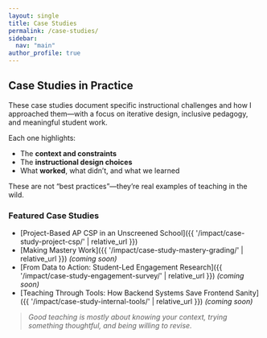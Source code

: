 ```yaml
---
layout: single
title: Case Studies
permalink: /case-studies/
sidebar:
  nav: "main"
author_profile: true
---
```


## Case Studies in Practice

These case studies document specific instructional challenges and how I approached them—with a focus on iterative design, inclusive pedagogy, and meaningful student work.

Each one highlights:
- The **context and constraints**
- The **instructional design choices**
- What **worked**, what didn’t, and what we learned

These are not “best practices”—they’re real examples of teaching in the wild.

### Featured Case Studies
- [Project-Based AP CSP in an Unscreened School]({{ '/impact/case-study-project-csp/' | relative_url }})
- [Making Mastery Work]({{ '/impact/case-study-mastery-grading/' | relative_url }}) _(coming soon)_
- [From Data to Action: Student-Led Engagement Research]({{ '/impact/case-study-engagement-survey/' | relative_url }}) _(coming soon)_
- [Teaching Through Tools: How Backend Systems Save Frontend Sanity]({{ '/impact/case-study-internal-tools/' | relative_url }}) _(coming soon)_

> _Good teaching is mostly about knowing your context, trying something thoughtful, and being willing to revise._

